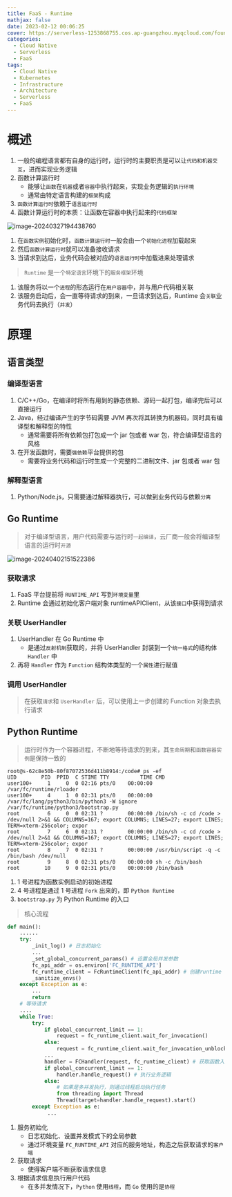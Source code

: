 ```yaml
---
title: FaaS - Runtime
mathjax: false
date: 2023-02-12 00:06:25
cover: https://serverless-1253868755.cos.ap-guangzhou.myqcloud.com/foundation/faas-runtime.png
categories:
  - Cloud Native
  - Serverless
  - FaaS
tags:
  - Cloud Native
  - Kubernetes
  - Infrastructure
  - Architecture
  - Serverless
  - FaaS
---
```


# 概述

1. 一般的编程语言都有自身的运行时，运行时的主要职责是可以让`代码和机器交互`，进而实现业务逻辑
2. 函数计算运行时
   - 能够让`函数`在`机器`或者`容器`中执行起来，实现业务逻辑的`执行环境`
   - 通常由特定语言构建的`框架`构成
3. `函数计算运行时`依赖于`语言运行时`
4. 函数计算运行时的本质：让函数在容器中执行起来的`代码框架`

<!-- more -->

![image-20240327194438760](https://serverless-1253868755.cos.ap-guangzhou.myqcloud.com/foundation/image-20240327194438760.png)

1. 在`函数实例`初始化时，`函数计算运行时`一般会由一个`初始化进程`加载起来
2. 然后`函数计算运行时`就可以准备接收请求
3. 当请求到达后，业务代码会被对应的`语言运行时`中加载进来处理请求

> `Runtime` 是一个`特定语言`环境下的`服务框架`环境

1. 该服务将以一个`进程`的形态运行在`用户容器`中，并与用户代码相关联
2. 该服务启动后，会一直等待请求的到来，一旦请求到达后，Runtime 会`关联`业务代码去执行（`并发`）

# 原理

## 语言类型

### 编译型语言

1. C/C++/Go，在编译时将所有用到的静态依赖、源码一起打包，编译完后可以直接运行
2. Java，经过编译产生的字节码需要 JVM 再次将其转换为机器码，同时具有编译型和解释型的特性
   - 通常需要将所有依赖包打包成一个 jar 包或者 war 包，符合编译型语言的风格
3. 在开发函数时，需要`强依赖`平台提供的包
   - 需要将业务代码和运行时生成一个完整的二进制文件、jar 包或者 war 包

### 解释型语言

1. Python/Node.js，只需要通过解释器执行，可以做到业务代码与依赖`分离`

## Go Runtime

> 对于编译型语言，用户代码需要与运行时`一起编译`，云厂商一般会将编译型语言的运行时`开源`

![image-20240402151522386](https://serverless-1253868755.cos.ap-guangzhou.myqcloud.com/foundation/image-20240402151522386.png)

### 获取请求

1. FaaS 平台提前将 `RUNTIME_API` 写到`环境变量`里
2. Runtime 会通过初始化客户端对象 runtimeAPIClient，从该`接口`中获得到请求

### 关联 UserHandler

1. UserHandler 在 Go Runtime 中
   - 是通过`反射机制`获取的，并将 UserHandler 封装到一个`统一格式`的结构体 `Handler` 中
2. 再将 `Handler` 作为 `Function` 结构体类型的一个`属性`进行赋值

### 调用 UserHandler

>  在获取`请求`和 `UserHandler` 后，可以使用上一步创建的 Function 对象去执行请求

## Python Runtime

> 运行时作为一个容器进程，不断地等待请求的到来，其`生命周期`和`函数容器实例`是保持一致的

```
root@s-62c8e50b-80f87072536d411b8914:/code# ps -ef
UID        PID  PPID  C STIME TTY          TIME CMD
user100+     1     0  0 02:16 pts/0    00:00:00 /var/fc/runtime/rloader
user100+     4     1  0 02:31 pts/0    00:00:00 /var/fc/lang/python3/bin/python3 -W ignore /var/fc/runtime/python3/bootstrap.py
root         6     0  0 02:31 ?        00:00:00 /bin/sh -c cd /code > /dev/null 2>&1 && COLUMNS=167; export COLUMNS; LINES=27; export LINES; TERM=xterm-256color; expor
root         7     6  0 02:31 ?        00:00:00 /bin/sh -c cd /code > /dev/null 2>&1 && COLUMNS=167; export COLUMNS; LINES=27; export LINES; TERM=xterm-256color; expor
root         8     7  0 02:31 ?        00:00:00 /usr/bin/script -q -c /bin/bash /dev/null
root         9     8  0 02:31 pts/0    00:00:00 sh -c /bin/bash
root        10     9  0 02:31 pts/0    00:00:00 /bin/bash
```

1. 1 号进程为函数实例启动的初始进程
2. 4 号进程是通过 1 号进程 `Fork` 出来的，即 `Python Runtime`
3. `bootstrap.py` 为 Python Runtime 的入口

> 核心流程

```python
def main():
    ......
    try:
        _init_log() # 日志初始化
        ...
        _set_global_concurrent_params() # 设置全局并发参数
        fc_api_addr = os.environ['FC_RUNTIME_API']
        fc_runtime_client = FcRuntimeClient(fc_api_addr) # 创建runtime client
        _sanitize_envs()
    except Exception as e:
        ...
        return
    # 等待请求
    ....
    while True:
        try:
            if global_concurrent_limit == 1:
                request = fc_runtime_client.wait_for_invocation()
            else:
                request = fc_runtime_client.wait_for_invocation_unblock()
            ...
            handler = FCHandler(request, fc_runtime_client) # 获取函数入口函数
            if global_concurrent_limit == 1:
                handler.handle_request() # 执行业务逻辑
            else:
                # 如果是多并发执行，则通过线程启动执行任务
                from threading import Thread
                Thread(target=handler.handle_request).start()
        except Exception as e:
             ...
```

1. 服务初始化
   - 日志初始化、设置并发模式下的全局参数
   - 通过环境变量 `FC_RUNTIME_API` 对应的服务地址，构造之后获取请求的`客户端`
2. 获取请求
   - 使得客户端不断获取请求信息
3. 根据请求信息执行用户代码
   - 在多并发情况下，`Python` 使用`线程`，而 `Go` 使用的是`协程`

